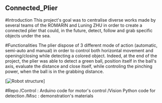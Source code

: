 ## Connected_Plier


#Introduction
This project's goal was to centralise diverse works made by several teams of the ROMARIN and Luning ZHU in order to create a connected plier that could, in the future, detect, follow and grab specific objects under the sea. 

#Functionalities 
The plier dispose of 3 different mode of action (automatic, semi-auto and manual) in order to control both horizontal movement and opening/closing while detecting a colored object. Indeed, at the end of the project, the plier was able to detect a green ball, position itself in the ball's axis, evaluate the distance and close itself, while controling the pinching power, when the ball is in the grabbing distance.

[![Robot structure](Media/image/Plier.gif)]

#Repo
/Control : Arduino code for motor's control
/Vision Python code for detection
/Misc : demonstration's materials 



